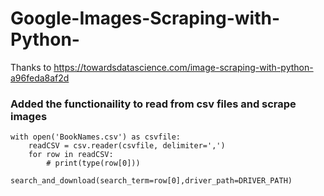 # Google-Images-Scraping-with-Python-

Thanks to https://towardsdatascience.com/image-scraping-with-python-a96feda8af2d

### Added the functionaility to read from csv files and scrape images
```
with open('BookNames.csv') as csvfile:
    readCSV = csv.reader(csvfile, delimiter=',')
    for row in readCSV:
        # print(type(row[0]))
        search_and_download(search_term=row[0],driver_path=DRIVER_PATH)
```        
